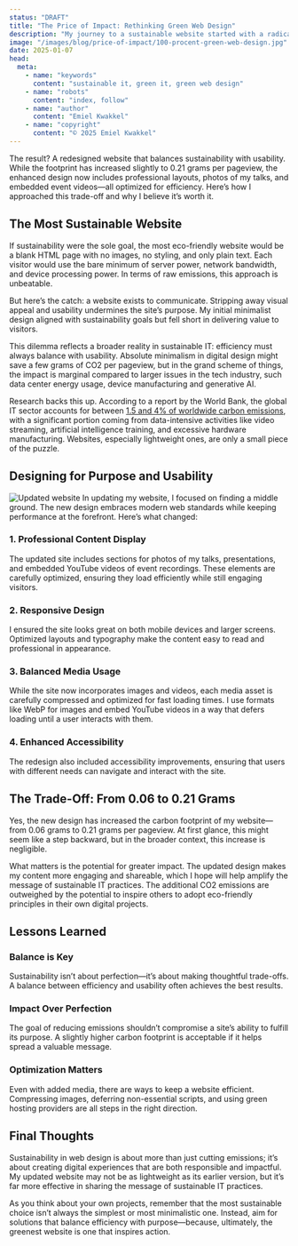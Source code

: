 ```yaml
---
status: "DRAFT"
title: "The Price of Impact: Rethinking Green Web Design"
description: "My journey to a sustainable website started with a radical goal: minimize its carbon footprint at all costs. I succeeded, reducing emissions from a staggering 5 grams to just 0.06 grams of CO2 per pageview. But during the holidays, I realized something critical—my ultra-minimalist site, while sustainable, wasn’t delivering its message effectively. Visitors needed more than plain text to connect with my content and mission."
image: "/images/blog/price-of-impact/100-procent-green-web-design.jpg"
date: 2025-01-07
head:
  meta:
    - name: "keywords"
      content: "sustainable it, green it, green web design"
    - name: "robots"
      content: "index, follow"
    - name: "author"
      content: "Emiel Kwakkel"
    - name: "copyright"
      content: "© 2025 Emiel Kwakkel"
---
```


The result? A redesigned website that balances sustainability with usability. While the footprint has increased slightly to 0.21 grams per pageview, the enhanced design now includes professional layouts, photos of my talks, and embedded event videos—all optimized for efficiency. Here’s how I approached this trade-off and why I believe it’s worth it.

## The Most Sustainable Website

If sustainability were the sole goal, the most eco-friendly website would be a blank HTML page with no images, no styling, and only plain text. Each visitor would use the bare minimum of server power, network bandwidth, and device processing power. In terms of raw emissions, this approach is unbeatable.

But here’s the catch: a website exists to communicate. Stripping away visual appeal and usability undermines the site’s purpose. My initial minimalist design aligned with sustainability goals but fell short in delivering value to visitors.

This dilemma reflects a broader reality in sustainable IT: efficiency must always balance with usability. Absolute minimalism in digital design might save a few grams of CO2 per pageview, but in the grand scheme of things, the impact is marginal compared to larger issues in the tech industry, such data center energy usage, device manufacturing and generative AI.

Research backs this up. According to a report by the World Bank, the global IT sector accounts for between [1.5 and 4% of worldwide carbon emissions](https://documents1.worldbank.org/curated/en/099121223165540890/pdf/P17859712a98880541a4b71d57876048abb.pdf), with a significant portion coming from data-intensive activities like video streaming, artificial intelligence training, and excessive hardware manufacturing. Websites, especially lightweight ones, are only a small piece of the puzzle.

## Designing for Purpose and Usability

![Updated website](/images/blog/price-of-impact/updated-website.jpg)
In updating my website, I focused on finding a middle ground. The new design embraces modern web standards while keeping performance at the forefront. Here’s what changed:

### 1. Professional Content Display

The updated site includes sections for photos of my talks, presentations, and embedded YouTube videos of event recordings. These elements are carefully optimized, ensuring they load efficiently while still engaging visitors.

### 2. Responsive Design

I ensured the site looks great on both mobile devices and larger screens. Optimized layouts and typography make the content easy to read and professional in appearance.

### 3. Balanced Media Usage

While the site now incorporates images and videos, each media asset is carefully compressed and optimized for fast loading times. I use formats like WebP for images and embed YouTube videos in a way that defers loading until a user interacts with them.

### 4. Enhanced Accessibility

The redesign also included accessibility improvements, ensuring that users with different needs can navigate and interact with the site.

## The Trade-Off: From 0.06 to 0.21 Grams

Yes, the new design has increased the carbon footprint of my website—from 0.06 grams to 0.21 grams per pageview. At first glance, this might seem like a step backward, but in the broader context, this increase is negligible.

What matters is the potential for greater impact. The updated design makes my content more engaging and shareable, which I hope will help amplify the message of sustainable IT practices. The additional CO2 emissions are outweighed by the potential to inspire others to adopt eco-friendly principles in their own digital projects.

## Lessons Learned

### Balance is Key

Sustainability isn’t about perfection—it’s about making thoughtful trade-offs. A balance between efficiency and usability often achieves the best results.

### Impact Over Perfection

The goal of reducing emissions shouldn’t compromise a site’s ability to fulfill its purpose. A slightly higher carbon footprint is acceptable if it helps spread a valuable message.

### Optimization Matters

Even with added media, there are ways to keep a website efficient. Compressing images, deferring non-essential scripts, and using green hosting providers are all steps in the right direction.

## Final Thoughts

Sustainability in web design is about more than just cutting emissions; it’s about creating digital experiences that are both responsible and impactful. My updated website may not be as lightweight as its earlier version, but it’s far more effective in sharing the message of sustainable IT practices.

As you think about your own projects, remember that the most sustainable choice isn’t always the simplest or most minimalistic one. Instead, aim for solutions that balance efficiency with purpose—because, ultimately, the greenest website is one that inspires action.
